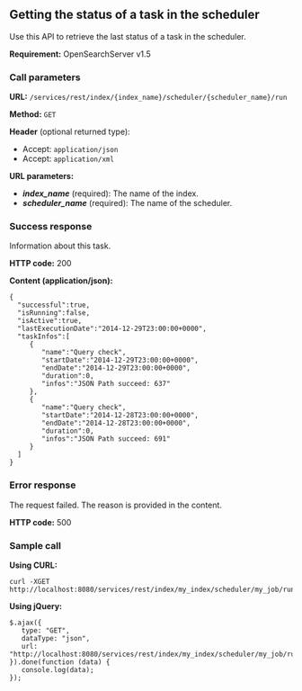 ## Getting the status of a task in the scheduler

Use this API to retrieve the last status of a task in the scheduler.

**Requirement:** OpenSearchServer v1.5

### Call parameters

**URL:** ```/services/rest/index/{index_name}/scheduler/{scheduler_name}/run```

**Method:** ```GET```

**Header** (optional returned type):

- Accept: ```application/json```
- Accept: ```application/xml```

**URL parameters:**

- _**index_name**_ (required): The name of the index.
- _**scheduler_name**_ (required): The name of the scheduler.

### Success response
Information about this task.

**HTTP code:**
200

**Content (application/json):**

    {  
      "successful":true,
      "isRunning":false,
      "isActive":true,
      "lastExecutionDate":"2014-12-29T23:00:00+0000",
      "taskInfos":[  
         {  
            "name":"Query check",
            "startDate":"2014-12-29T23:00:00+0000",
            "endDate":"2014-12-29T23:00:00+0000",
            "duration":0,
            "infos":"JSON Path succeed: 637"
         },
         {  
            "name":"Query check",
            "startDate":"2014-12-28T23:00:00+0000",
            "endDate":"2014-12-28T23:00:00+0000",
            "duration":0,
            "infos":"JSON Path succeed: 691"
         }
      ]
    }
    

### Error response

The request failed. The reason is provided in the content.

**HTTP code:**
500

### Sample call

**Using CURL:**

    curl -XGET http://localhost:8080/services/rest/index/my_index/scheduler/my_job/run
    

**Using jQuery:**

    $.ajax({ 
       type: "GET",
       dataType: "json",
       url: "http://localhost:8080/services/rest/index/my_index/scheduler/my_job/run
    }).done(function (data) {
       console.log(data);
    });
    
